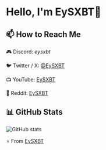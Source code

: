 # Hello, I'm EySXBT👋

## 📫 How to Reach Me
 🎮 Discord: *eysxbt*
 
🐦 Twitter / X: [@EySXBT](https://x.com/EySXBT)

📺 YouTube: [EySXBT](https://www.youtube.com/@eysxbt)

🤖 Reddit: [EySXBT](https://www.reddit.com/user/EySXBT/)

## 📊 GitHub Stats
![GitHub stats](https://github-readme-stats.vercel.app/api?username=EySXBT&show_icons=true&theme=radical)

⭐️ From [EySXBT](https://github.com/EySXBT)
